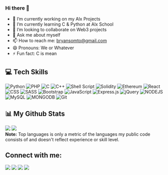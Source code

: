 ### Hi there 👋

- 🔭 I’m currently working on my Alx Projects
- 🌱 I’m currently learning C & Python at Alx School
- 👯 I’m looking to collaborate on Web3 projects
- 💬 Ask me about myself
- 📫 How to reach me: bryansomto@gmail.com
- 😄 Pronouns: We or Whatever
- ⚡ Fun fact: C is mean

## :computer: Tech Skills 
![Python](https://img.shields.io/badge/python-3670A0?style=for-the-badge&logo=python&logoColor=ffdd54)
![PHP](https://img.shields.io/badge/php-%23777BB4.svg?style=for-the-badge&logo=php&logoColor=white)
![C](https://img.shields.io/badge/c-%2300599C.svg?style=for-the-badge&logo=c&logoColor=white)
![C++](https://img.shields.io/badge/c++-%2300599C.svg?style=for-the-badge&logo=c%2B%2B&logoColor=white)
![Shell Script](https://img.shields.io/badge/shell_script-%23121011.svg?style=for-the-badge&logo=gnu-bash&logoColor=white)
![Solidity](https://img.shields.io/badge/Solidity-%23363636.svg?style=for-the-badge&logo=solidity&logoColor=white)
![Ethereum](https://img.shields.io/badge/Ethereum-3C3C3D?style=for-the-badge&logo=Ethereum&logoColor=white)
![React](https://img.shields.io/badge/React-20232A?style=for-the-badge&logo=react&logoColor=61DAFB)
![CSS](https://img.shields.io/badge/CSS3-1572B6?style=for-the-badge&logo=css3&logoColor=white)
![SASS](https://img.shields.io/badge/SASS-hotpink.svg?style=for-the-badge&logo=SASS&logoColor=white)
![Bootstrap](https://img.shields.io/badge/Bootstrap-563D7C?style=for-the-badge&logo=bootstrap&logoColor=white)
![JavaScript](https://img.shields.io/badge/JavaScript-323330?style=for-the-badge&logo=javascript&logoColor=F7DF1E)
![Express.js](https://img.shields.io/badge/express.js-%23404d59.svg?style=for-the-badge&logo=express&logoColor=%2361DAFB)
![jQuery](https://img.shields.io/badge/jquery-%230769AD.svg?style=for-the-badge&logo=jquery&logoColor=white)
![NODEJS](https://img.shields.io/badge/NODEJS-339933?style=for-the-badge&logo=node.js&logoColor=white)
![MySQL](https://img.shields.io/badge/MySQL-4479A1?style=for-the-badge&logo=mysql&logoColor=white)
![MONGODB](https://img.shields.io/badge/MONGODB-47A248?style=for-the-badge&logo=mongodb&logoColor=white)
![Git](https://img.shields.io/badge/Git-F05032?style=for-the-badge&logo=git&logoColor=white) 
</br>

## 📊 My Github Stats

<img src="https://github-readme-stats.vercel.app/api/top-langs/?username=bryansomto&langs_count=8&count_private=true&layout=compact&theme=react&hide_border=true&bg_color=0D1117">
<img src="https://github-readme-stats.vercel.app/api?username=bryansomto&show_icons=true&count_private=true&theme=react&hide_border=true&bg_color=0D1117">

<br/>
<b>Note:</b> Top languages is only a metric of the languages my public code consists of and doesn't reflect experience or skill level.
<br/>

## Connect with me:

<p align="left">
<a href='https://wa.me/2348168038695'><img src='https://img.shields.io/badge/WhatsApp-25D366?style=for-the-badge&logo=whatsapp&logoColor=white' /></a>
<a href='mailto:bryansomto@gmail.com'><img src='https://img.shields.io/badge/Gmail-D14836?style=for-the-badge&logo=gmail&logoColor=white' /></a>
<a href='https://www.linkedin.com/in/somtochukwu-i-b76761a3'><img src='https://img.shields.io/badge/LinkedIn-0077B5?style=for-the-badge&logo=linkedin&logoColor=white' /></a> 
<a href='https://twitter.com/bryansomto'><img src='https://img.shields.io/badge/Twitter-1DA1F2?style=for-the-badge&logo=twitter&logoColor=white' /></a>
</p>
